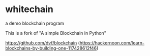 # whitechain
a demo blockchain program

This is a fork of "A simple Blockchain in Python"

https://github.com/dvf/blockchain
(https://hackernoon.com/learn-blockchains-by-building-one-117428612f46)
